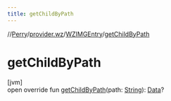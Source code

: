 ```yaml
---
title: getChildByPath
---
```

//[Perry](../../../index.html)/[provider.wz](../index.html)/[WZIMGEntry](index.html)/[getChildByPath](get-child-by-path.html)



# getChildByPath



[jvm]\
open override fun [getChildByPath](get-child-by-path.html)(path: [String](https://kotlinlang.org/api/latest/jvm/stdlib/kotlin/-string/index.html)): [Data](../../provider/-data/index.html)?




